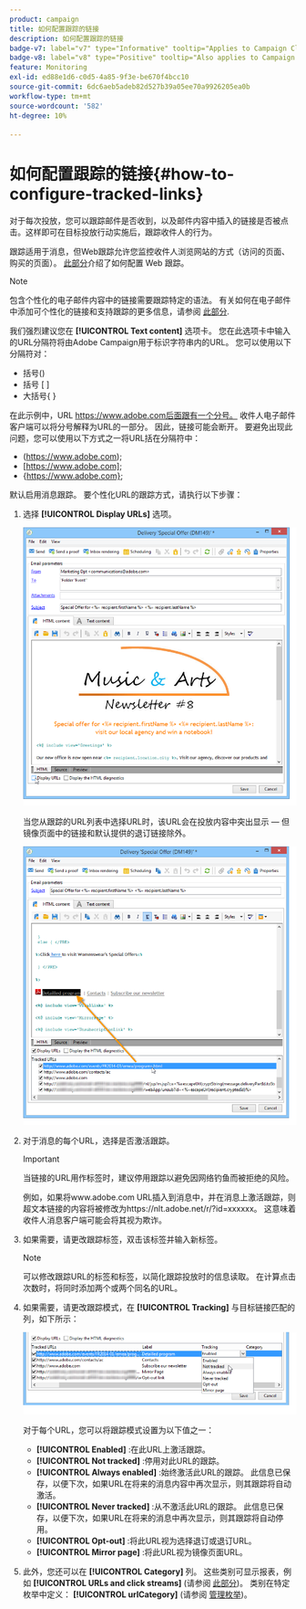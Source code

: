```yaml
---
product: campaign
title: 如何配置跟踪的链接
description: 如何配置跟踪的链接
badge-v7: label="v7" type="Informative" tooltip="Applies to Campaign Classic v7"
badge-v8: label="v8" type="Positive" tooltip="Also applies to Campaign v8"
feature: Monitoring
exl-id: ed88e1d6-c0d5-4a85-9f3e-be670f4bcc10
source-git-commit: 6dc6aeb5adeb82d527b39a05ee70a9926205ea0b
workflow-type: tm+mt
source-wordcount: '582'
ht-degree: 10%

---
```


# 如何配置跟踪的链接{#how-to-configure-tracked-links}



对于每次投放，您可以跟踪邮件是否收到，以及邮件内容中插入的链接是否被点击。这样即可在目标投放行动实施后，跟踪收件人的行为。

跟踪适用于消息，但Web跟踪允许您监控收件人浏览网站的方式（访问的页面、购买的页面）。 [此部分](../../configuration/using/about-web-tracking.md)介绍了如何配置 Web 跟踪。

>[!NOTE]
>
>包含个性化的电子邮件内容中的链接需要跟踪特定的语法。 有关如何在电子邮件中添加可个性化的链接和支持跟踪的更多信息，请参阅 [此部分](tracking-personalized-links.md).

我们强烈建议您在 **[!UICONTROL Text content]** 选项卡。 您在此选项卡中输入的URL分隔符将由Adobe Campaign用于标识字符串内的URL。 您可以使用以下分隔符对：
* 括号()
* 括号 [ ]
* 大括号{ }

在此示例中，URL https://www.adobe.com后面跟有一个分号。 收件人电子邮件客户端可以将分号解释为URL的一部分。 因此，链接可能会断开。 要避免出现此问题，您可以使用以下方式之一将URL括在分隔符中：
* (https://www.adobe.com);
* [https://www.adobe.com];
* {https://www.adobe.com};

默认启用消息跟踪。 要个性化URL的跟踪方式，请执行以下步骤：

1. 选择 **[!UICONTROL Display URLs]** 选项。

   ![](assets/s_ncs_user_email_del_display_urls.png)

   当您从跟踪的URL列表中选择URL时，该URL会在投放内容中突出显示 — 但镜像页面中的链接和默认提供的退订链接除外。

   ![](assets/s_ncs_user_email_del_show_urls.png)

1. 对于消息的每个URL，选择是否激活跟踪。

   >[!IMPORTANT]
   >
   >当链接的URL用作标签时，建议停用跟踪以避免因网络钓鱼而被拒绝的风险。
   >
   >例如，如果将www.adobe.com URL插入到消息中，并在消息上激活跟踪，则超文本链接的内容将被修改为https://nlt.adobe.net/r/?id=xxxxxx。 这意味着收件人消息客户端可能会将其视为欺诈。

1. 如果需要，请更改跟踪标签，双击该标签并输入新标签。

   >[!NOTE]
   >
   >可以修改跟踪URL的标签和标签，以简化跟踪投放时的信息读取。 在计算点击次数时，将同时添加两个或两个同名的URL。

1. 如果需要，请更改跟踪模式，在 **[!UICONTROL Tracking]** 与目标链接匹配的列，如下所示：

   ![](assets/s_ncs_user_select_tracking_mode.png)

   对于每个URL，您可以将跟踪模式设置为以下值之一：

   * **[!UICONTROL Enabled]** :在此URL上激活跟踪。
   * **[!UICONTROL Not tracked]** :停用对此URL的跟踪。
   * **[!UICONTROL Always enabled]** :始终激活此URL的跟踪。 此信息已保存，以便下次，如果URL在将来的消息内容中再次显示，则其跟踪将自动激活。
   * **[!UICONTROL Never tracked]** :从不激活此URL的跟踪。 此信息已保存，以便下次，如果URL在将来的消息中再次显示，则其跟踪将自动停用。
   * **[!UICONTROL Opt-out]** :将此URL视为选择退订或退订URL。
   * **[!UICONTROL Mirror page]** :将此URL视为镜像页面URL。

1. 此外，您还可以在 **[!UICONTROL Category]** 列。 这些类别可显示报表，例如 **[!UICONTROL URLs and click streams]** (请参阅 [此部分](../../reporting/using/reports-on-deliveries.md#urls-and-click-streams))。 类别在特定枚举中定义： **[!UICONTROL urlCategory]** (请参阅 [管理枚举](../../platform/using/managing-enumerations.md))。
